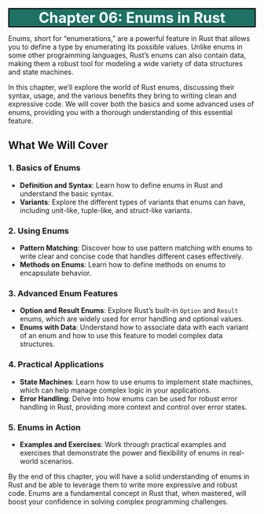 <div style="text-align:center;font-size:22pt; font-weight:bold;color:white;border:solid black 1.5pt;background-color:#1e7263;">
   Chapter 06: Enums in Rust
</div>

Enums, short for “enumerations,” are a powerful feature in Rust that allows you to define a type by enumerating its possible values. Unlike enums in some other programming languages, Rust’s enums can also contain data, making them a robust tool for modeling a wide variety of data structures and state machines.

In this chapter, we’ll explore the world of Rust enums, discussing their syntax, usage, and the various benefits they bring to writing clean and expressive code. We will cover both the basics and some advanced uses of enums, providing you with a thorough understanding of this essential feature.

## What We Will Cover

### 1. Basics of Enums
- **Definition and Syntax**: Learn how to define enums in Rust and understand the basic syntax.
- **Variants**: Explore the different types of variants that enums can have, including unit-like, tuple-like, and struct-like variants.

### 2. Using Enums
- **Pattern Matching**: Discover how to use pattern matching with enums to write clear and concise code that handles different cases effectively.
- **Methods on Enums**: Learn how to define methods on enums to encapsulate behavior.

### 3. Advanced Enum Features
- **Option and Result Enums**: Explore Rust’s built-in `Option` and `Result` enums, which are widely used for error handling and optional values.
- **Enums with Data**: Understand how to associate data with each variant of an enum and how to use this feature to model complex data structures.

### 4. Practical Applications
- **State Machines**: Learn how to use enums to implement state machines, which can help manage complex logic in your applications.
- **Error Handling**: Delve into how enums can be used for robust error handling in Rust, providing more context and control over error states.

### 5. Enums in Action
- **Examples and Exercises**: Work through practical examples and exercises that demonstrate the power and flexibility of enums in real-world scenarios.

By the end of this chapter, you will have a solid understanding of enums in Rust and be able to leverage them to write more expressive and robust code. Enums are a fundamental concept in Rust that, when mastered, will boost your confidence in solving complex programming challenges.

